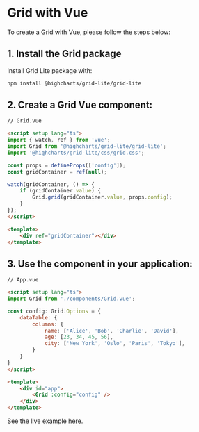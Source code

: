 # Grid with Vue
To create a Grid with Vue, please follow the steps below:

## 1. Install the Grid package
Install Grid Lite package with:
```bash
npm install @highcharts/grid-lite/grid-lite
```

## 2. Create a Grid Vue component:

```html
// Grid.vue

<script setup lang="ts">
import { watch, ref } from 'vue';
import Grid from '@highcharts/grid-lite/grid-lite';
import '@highcharts/grid-lite/css/grid.css';

const props = defineProps(['config']);
const gridContainer = ref(null);

watch(gridContainer, () => {
    if (gridContainer.value) {
        Grid.grid(gridContainer.value, props.config);
    }
});
</script>

<template>
    <div ref="gridContainer"></div>
</template>
```

## 3. Use the component in your application:
```html
// App.vue

<script setup lang="ts">    
import Grid from './components/Grid.vue';

const config: Grid.Options = {
    dataTable: {
        columns: {
            name: ['Alice', 'Bob', 'Charlie', 'David'],
            age: [23, 34, 45, 56],
            city: ['New York', 'Oslo', 'Paris', 'Tokyo'],
        }
    }
}
</script>

<template>
    <div id="app">
        <Grid :config="config" />
    </div>
</template>
```

See the live example [here](https://stackblitz.com/edit/highcharts-grid-vue-ts?file=src%2FApp.vue,src%2Fcomponents%2FGrid.vue).
